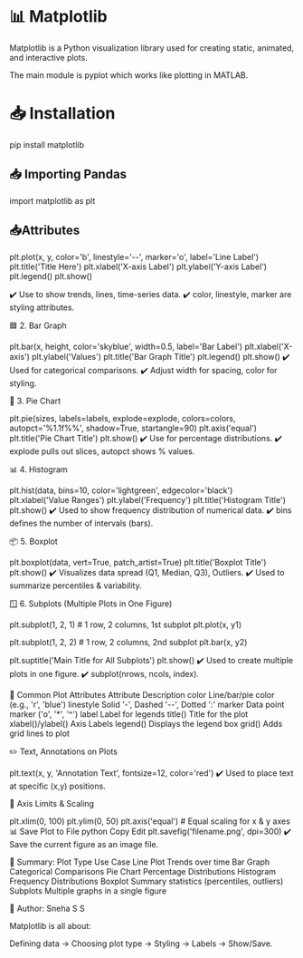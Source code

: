  # 📊 Matplotlib

Matplotlib is a Python visualization library used for creating static, animated, and interactive plots.

The main module is pyplot which works like plotting in MATLAB.


# 📥 Installation

pip install matplotlib

## 📥 Importing Pandas

import matplotlib as plt


## 📥Attributes

plt.plot(x, y, color='b', linestyle='--', marker='o', label='Line Label')
plt.title('Title Here')
plt.xlabel('X-axis Label')
plt.ylabel('Y-axis Label')
plt.legend()
plt.show()

✔️ Use to show trends, lines, time-series data.
✔️ color, linestyle, marker are styling attributes.

🟦 2. Bar Graph

plt.bar(x, height, color='skyblue', width=0.5, label='Bar Label')
plt.xlabel('X-axis')
plt.ylabel('Values')
plt.title('Bar Graph Title')
plt.legend()
plt.show()
✔️ Used for categorical comparisons.
✔️ Adjust width for spacing, color for styling.

🥧 3. Pie Chart

plt.pie(sizes, labels=labels, explode=explode, colors=colors, autopct='%1.1f%%', shadow=True, startangle=90)
plt.axis('equal')
plt.title('Pie Chart Title')
plt.show()
✔️ Use for percentage distributions.
✔️ explode pulls out slices, autopct shows % values.

📊 4. Histogram

plt.hist(data, bins=10, color='lightgreen', edgecolor='black')
plt.xlabel('Value Ranges')
plt.ylabel('Frequency')
plt.title('Histogram Title')
plt.show()
✔️ Used to show frequency distribution of numerical data.
✔️ bins defines the number of intervals (bars).

📦 5. Boxplot

plt.boxplot(data, vert=True, patch_artist=True)
plt.title('Boxplot Title')
plt.show()
✔️ Visualizes data spread (Q1, Median, Q3), Outliers.
✔️ Used to summarize percentiles & variability.

🪟 6. Subplots (Multiple Plots in One Figure)

plt.subplot(1, 2, 1)   # 1 row, 2 columns, 1st subplot
plt.plot(x, y1)

plt.subplot(1, 2, 2)   # 1 row, 2 columns, 2nd subplot
plt.bar(x, y2)

plt.suptitle('Main Title for All Subplots')
plt.show()
✔️ Used to create multiple plots in one figure.
✔️ subplot(nrows, ncols, index).

🎨 Common Plot Attributes
Attribute	Description
color	Line/bar/pie color (e.g., 'r', 'blue')
linestyle	Solid '-', Dashed '--', Dotted ':'
marker	Data point marker ('o', '*', '^')
label	Label for legends
title()	Title for the plot
xlabel()/ylabel()	Axis Labels
legend()	Displays the legend box
grid()	Adds grid lines to plot

✏️ Text, Annotations on Plots

plt.text(x, y, 'Annotation Text', fontsize=12, color='red')
✔️ Used to place text at specific (x,y) positions.

📐 Axis Limits & Scaling

plt.xlim(0, 100)
plt.ylim(0, 50)
plt.axis('equal')  # Equal scaling for x & y axes
📊 Save Plot to File
python
Copy
Edit
plt.savefig('filename.png', dpi=300)
✔️ Save the current figure as an image file.

📝 Summary:
Plot Type	Use Case
Line Plot	Trends over time
Bar Graph	Categorical Comparisons
Pie Chart	Percentage Distributions
Histogram	Frequency Distributions
Boxplot	Summary statistics (percentiles, outliers)
Subplots	Multiple graphs in a single figure

📑 Author: Sneha S S

Matplotlib is all about:

Defining data → Choosing plot type → Styling → Labels → Show/Save.

